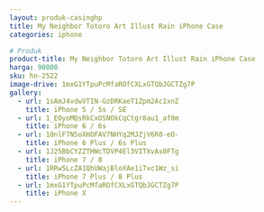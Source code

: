 ```yaml
---
layout: produk-casinghp
title: My Neighbor Totoro Art Illust Rain iPhone Case
categories: iphone

# Produk
product-title: My Neighbor Totoro Art Illust Rain iPhone Case
harga: 90000
sku: hn-2522
image-drive: 1mxG1YTpuPcMfaROfCXLxGTQbJGCTZg7P
gallery:
  - url: 1sAmJ4vdwVTIN-GzDRKaeT1Zpm2Ac1xnZ
    title: iPhone 5 / 5s / SE
  - url: 1_EOyoMQsRkCxOSNOkCqCtgr8au1_af0m
    title: iPhone 6 / 6s
  - url: 10nlF7NSoXHOFAV7NHYq2MJZjV6R0-eO-
    title: iPhone 6 Plus / 6s Plus
  - url: 1J25BbCYZZTHWcTDVP4El3VITXvAs0FTg
    title: iPhone 7 / 8
  - url: 1RRw5LcZA1QhUWajBloXAe1iTvc1Wz_si
    title: iPhone 7 Plus / 8 Plus
  - url: 1mxG1YTpuPcMfaROfCXLxGTQbJGCTZg7P
    title: iPhone X
---
```

